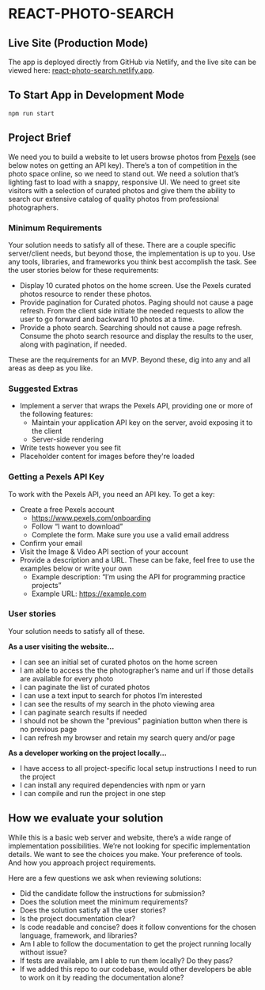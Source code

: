 # REACT-PHOTO-SEARCH

## Live Site (Production Mode)

The app is deployed directly from GitHub via Netlify, and the live site can be viewed here: [react-photo-search.netlify.app](https://react-photo-search.netlify.app/).  

## To Start App in Development Mode

`npm run start`  

## Project Brief  

We need you to build a website to let users browse photos from [Pexels](https://www.pexels.com/) (see below notes on getting an API key). Thereʼs a ton of competition in the photo space online, so we need to stand out. We need a solution thatʼs lighting fast to load with a snappy, responsive UI. We need to greet site visitors with a selection of curated photos and give them the ability to search our extensive catalog of quality photos from professional photographers.  

### Minimum Requirements  

Your solution needs to satisfy all of these. There are a couple specific server/client needs, but
beyond those, the implementation is up to you. Use any tools, libraries, and frameworks you think
best accomplish the task. See the user stories below for these requirements:  

- Display 10 curated photos on the home screen. Use the Pexels curated photos resource to render these photos.
- Provide pagination for Curated photos. Paging should not cause a page refresh. From the client side initiate the needed requests to allow the user to go forward and backward 10 photos at a time.
- Provide a photo search. Searching should not cause a page refresh. Consume the photo search resource and display the results to the user, along with pagination, if needed.

These are the requirements for an MVP. Beyond these, dig into any and all areas as deep as you like.  

### Suggested Extras  

- Implement a server that wraps the Pexels API, providing one or more of the following features:
  - Maintain your application API key on the server, avoid exposing it to the client
  - Server-side rendering
- Write tests however you see fit
- Placeholder content for images before they're loaded

### Getting a Pexels API Key  

To work with the Pexels API, you need an API key. To get a key:  

- Create a free Pexels account
  - <https://www.pexels.com/onboarding>
  - Follow “I want to download”
  - Complete the form. Make sure you use a valid email address
- Confirm your email
- Visit the Image & Video API section of your account
- Provide a description and a URL. These can be fake, feel free to use the examples below or write your own
  - Example description: “Iʼm using the API for programming practice projects”
  - Example URL: <https://example.com>

### User stories  

Your solution needs to satisfy all of these.  

**As a user visiting the website...**  

- I can see an initial set of curated photos on the home screen
- I am able to access the the photographerʼs name and url if those details are available for every photo
- I can paginate the list of curated photos
- I can use a text input to search for photos Iʼm interested
- I can see the results of my search in the photo viewing area
- I can paginate search results if needed
- I should not be shown the "previous" paginiation button when there is no previous page
- I can refresh my browser and retain my search query and/or page

**As a developer working on the project locally...**  

- I have access to all project-specific local setup instructions I need to run the project
- I can install any required dependencies with npm or yarn
- I can compile and run the project in one step

## How we evaluate your solution  

While this is a basic web server and website, thereʼs a wide range of implementation possibilities. Weʼre not looking for specific implementation details. We want to see the choices you make. Your preference of tools. And how you approach project requirements.  

Here are a few questions we ask when reviewing solutions:  

- Did the candidate follow the instructions for submission?
- Does the solution meet the minimum requirements?
- Does the solution satisfy all the user stories?
- Is the project documentation clear?
- Is code readable and concise? does it follow conventions for the chosen language, framework, and libraries?
- Am I able to follow the documentation to get the project running locally without issue?
- If tests are available, am I able to run them locally? Do they pass?
- If we added this repo to our codebase, would other developers be able to work on it by reading the documentation alone?
